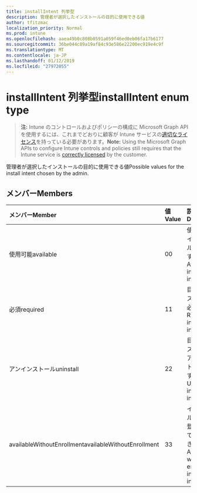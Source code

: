 ```yaml
---
title: installIntent 列挙型
description: 管理者が選択したインストールの目的に使用できる値
author: tfitzmac
localization_priority: Normal
ms.prod: intune
ms.openlocfilehash: aaea49b0c808b0591a059f46ed0eb06fa17b6177
ms.sourcegitcommit: 36be044c89a19af84c93e586e22200ec919e4c9f
ms.translationtype: MT
ms.contentlocale: ja-JP
ms.lasthandoff: 01/12/2019
ms.locfileid: "27972055"
---
```

# <a name="installintent-enum-type"></a><span data-ttu-id="5a864-103">installIntent 列挙型</span><span class="sxs-lookup"><span data-stu-id="5a864-103">installIntent enum type</span></span>

> <span data-ttu-id="5a864-104">**注:** Intune のコントロールおよびポリシーの構成に Microsoft Graph API を使用するには、これまでどおりに顧客が Intune サービスの[適切なライセンス](https://go.microsoft.com/fwlink/?linkid=839381)を持っている必要があります。</span><span class="sxs-lookup"><span data-stu-id="5a864-104">**Note:** Using the Microsoft Graph APIs to configure Intune controls and policies still requires that the Intune service is [correctly licensed](https://go.microsoft.com/fwlink/?linkid=839381) by the customer.</span></span>

<span data-ttu-id="5a864-105">管理者が選択したインストールの目的に使用できる値</span><span class="sxs-lookup"><span data-stu-id="5a864-105">Possible values for the install intent chosen by the admin.</span></span>
## <a name="members"></a><span data-ttu-id="5a864-106">メンバー</span><span class="sxs-lookup"><span data-stu-id="5a864-106">Members</span></span>
|<span data-ttu-id="5a864-107">メンバー</span><span class="sxs-lookup"><span data-stu-id="5a864-107">Member</span></span>|<span data-ttu-id="5a864-108">値</span><span class="sxs-lookup"><span data-stu-id="5a864-108">Value</span></span>|<span data-ttu-id="5a864-109">説明</span><span class="sxs-lookup"><span data-stu-id="5a864-109">Description</span></span>|
|:---|:---|:---|
|<span data-ttu-id="5a864-110">使用可能</span><span class="sxs-lookup"><span data-stu-id="5a864-110">available</span></span>|<span data-ttu-id="5a864-111">0</span><span class="sxs-lookup"><span data-stu-id="5a864-111">0</span></span>|<span data-ttu-id="5a864-112">使用可能なインストールの目的です。</span><span class="sxs-lookup"><span data-stu-id="5a864-112">Available install intent.</span></span>|
|<span data-ttu-id="5a864-113">必須</span><span class="sxs-lookup"><span data-stu-id="5a864-113">required</span></span>|<span data-ttu-id="5a864-114">1</span><span class="sxs-lookup"><span data-stu-id="5a864-114">1</span></span>|<span data-ttu-id="5a864-115">目的のインストールが必要です。</span><span class="sxs-lookup"><span data-stu-id="5a864-115">Required install intent.</span></span>|
|<span data-ttu-id="5a864-116">アンインストール</span><span class="sxs-lookup"><span data-stu-id="5a864-116">uninstall</span></span>|<span data-ttu-id="5a864-117">2</span><span class="sxs-lookup"><span data-stu-id="5a864-117">2</span></span>|<span data-ttu-id="5a864-118">目的のインストールをアンインストールします。</span><span class="sxs-lookup"><span data-stu-id="5a864-118">Uninstall install intent.</span></span>|
|<span data-ttu-id="5a864-119">availableWithoutEnrollment</span><span class="sxs-lookup"><span data-stu-id="5a864-119">availableWithoutEnrollment</span></span>|<span data-ttu-id="5a864-120">3</span><span class="sxs-lookup"><span data-stu-id="5a864-120">3</span></span>|<span data-ttu-id="5a864-121">インストールの目的を登録しなくても使用できます。</span><span class="sxs-lookup"><span data-stu-id="5a864-121">Available without enrollment install intent.</span></span>|



